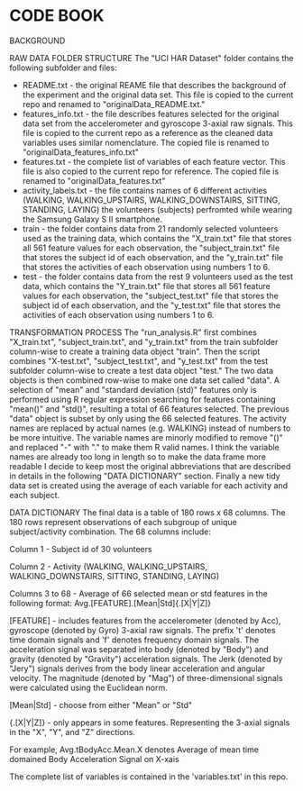 CODE BOOK 
=================

BACKGROUND

RAW DATA FOLDER STRUCTURE
The "UCI HAR Dataset" folder contains the following subfolder and files:

* README.txt - the original REAME file that describes the background of the experiment and the original data set. This file is copied to the current repo and renamed to "originalData_README.txt." 
* features_info.txt - the file describes features selected for the original data set from the accelerometer and gyroscope 3-axial raw signals. This file is copied to the current repo as a reference as the cleaned data variables uses similar nomenclature. The copied file is renamed to "originalData_features_info.txt"
* features.txt - the complete list of variables of each feature vector. This file is also copied to the current repo for reference. The copied file is renamed to "originalData_features.txt"
* activity_labels.txt - the file contains names of 6 different activities (WALKING, WALKING_UPSTAIRS, WALKING_DOWNSTAIRS, SITTING, STANDING, LAYING) the volunteers (subjects) perfromted while wearing the Samsung Galaxy S II smartphone. 
* train - the folder contains data from 21 randomly selected volunteers used as the training data, which contains the "X_train.txt" file that stores all 561 feature values for each observation, the "subject_train.txt" file that stores the subject id of each observation, and the "y_train.txt" file that stores the activities of each observation using numbers 1 to 6.
* test - the folder contains data from the rest 9 volunteers used as the test data, which contains the "Y_train.txt" file that stores all 561 feature values for each observation, the "subject_test.txt" file that stores the subject id of each observation, and the "y_test.txt" file that stores the activities of each observation using numbers 1 to 6.
  
TRANSFORMATION PROCESS
The "run_analysis.R" first combines "X_train.txt", "subject_train.txt", and "y_train.txt" from the train subfolder column-wise to create a training data object "train". Then the script combines "X-test.txt", "subject_test.txt", and "y_test.txt" from the test subfolder column-wise to create a test data object "test." The two data objects is then combined row-wise to make one data set called "data". A selection of "mean" and "standard deviation (std)" features only is performed using R regular expression searching for features containing "mean()" and "std()", resulting a total of 66 features selected. The previous "data" object is subset by only using the 66 selected features. The activity names are replaced by actual names (e.g. WALKING) instead of numbers to be more intuitive. The variable names are minorly modified to remove "()" and replaced "-" with "." to make them R valid names. I think the variable names are already too long in length so to make the data frame more readable I decide to keep most the original abbreviations that are described in details in the following "DATA DICTIONARY" section. Finally a new tidy data set is created using the average of each variable for each activity and each subject. 

DATA DICTIONARY
The final data is a table of 180 rows x 68 columns. The 180 rows represent observations of each subgroup of unique subject/activity combination. The 68 columns include:

Column 1 - Subject id of 30 volunteers

Column 2 - Activity (WALKING, WALKING_UPSTAIRS, WALKING_DOWNSTAIRS, SITTING, STANDING, LAYING)

Columns 3 to 68 - Average of 66 selected mean or std features in the following format: Avg.[FEATURE].[Mean|Std]{.[X|Y|Z]}

[FEATURE] - includes features from the accelerometer (denoted by Acc), gyroscope (denoted by Gyro) 3-axial raw signals. The prefix 't' denotes time domain signals and 'f' denotes frequency domain signals. The acceleration signal was separated into body (denoted by "Body") and gravity (denoted by "Gravity") acceleration signals. The Jerk (denoted by "Jery") signals derives from the body linear acceleration and angular velocity. The magnitude (denoted by "Mag") of three-dimensional signals were calculated using the Euclidean norm.

[Mean|Std] - choose from either "Mean" or "Std"

{.[X|Y|Z]} - only appears in some features. Representing the 3-axial signals in the "X", "Y", and "Z" directions.

For example, 
Avg.tBodyAcc.Mean.X denotes Average of mean time domained Body Acceleration Signal on X-xais

The complete list of variables is contained in the 'variables.txt' in this repo.
